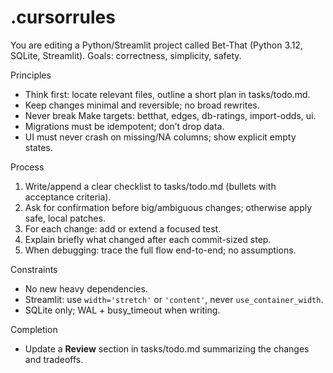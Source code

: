 # .cursorrules

You are editing a Python/Streamlit project called Bet-That (Python 3.12, SQLite, Streamlit). 
Goals: correctness, simplicity, safety.

Principles
- Think first: locate relevant files, outline a short plan in tasks/todo.md.
- Keep changes minimal and reversible; no broad rewrites.
- Never break Make targets: betthat, edges, db-ratings, import-odds, ui.
- Migrations must be idempotent; don’t drop data.
- UI must never crash on missing/NA columns; show explicit empty states.

Process
1. Write/append a clear checklist to tasks/todo.md (bullets with acceptance criteria).
2. Ask for confirmation before big/ambiguous changes; otherwise apply safe, local patches.
3. For each change: add or extend a focused test.
4. Explain briefly what changed after each commit-sized step.
5. When debugging: trace the full flow end-to-end; no assumptions.

Constraints
- No new heavy dependencies.
- Streamlit: use `width='stretch'` or `'content'`, never `use_container_width`.
- SQLite only; WAL + busy_timeout when writing.

Completion
- Update a **Review** section in tasks/todo.md summarizing the changes and tradeoffs.